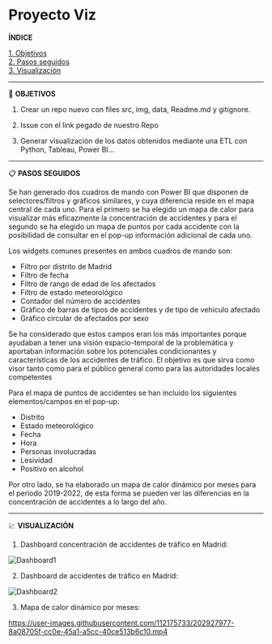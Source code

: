 # Proyecto Viz

**ÍNDICE**

[1. Objetivos](#0)<br />
[2. Pasos seguidos](#steps)<br />
[3. Visualización](#viz)<br />

------------------------------------------

🎯 **OBJETIVOS**<a name="0"/> 

1) Crear un repo nuevo con files src, img, data, Readme.md y gitignore.

2) Issue con el link pegado de nuestro Repo

3) Generar visualización de los datos obtenidos mediante una ETL con Python, Tableau, Power BI...

------------------------------------------

📋 **PASOS SEGUIDOS**<a name="steps"/> 

Se han generado dos cuadros de mando con Power BI que disponen de selectores/filtros y gráficos similares, y cuya diferencia reside en el mapa central de cada uno.
Para el primero se ha elegido un mapa de calor para visualizar más eficazmente la concentración de accidentes y para el segundo se ha elegido un mapa de puntos por cada accidente con la posibilidad de consultar en el pop-up información adicional de cada uno.

Los widgets comunes presentes en ambos cuadros de mando son:

  - Filtro por distrito de Madrid
  - Filtro de fecha
  - Filtro de rango de edad de los afectados
  - Filtro de estado meteorológico
  - Contador del número de accidentes
  - Gráfico de barras de tipos de accidentes y de tipo de vehículo afectado
  - Gráfico circular de afectados por sexo

Se ha considerado que estos campos eran los más importantes porque ayudaban a tener una visión espacio-temporal de la problemática y aportaban información sobre los potenciales condicionantes y características de los accidentes de tráfico. El objetivo es que sirva como visor tanto como para el público general como para las autoridades locales competentes

Para el mapa de puntos de accidentes se han incluido los siguientes elementos/campos en el pop-up:

  - Distrito
  - Estado meteorológico
  - Fecha
  - Hora
  - Personas involucradas
  - Lesividad
  - Positivo en alcohol


Por otro lado, se ha elaborado un mapa de calor dinámico por meses para el periodo 2019-2022, de esta forma se pueden ver las diferencias en la concentración de accidentes a lo largo del año.

---------------------------------------

💹 **VISUALIZACIÓN**<a name="viz"/> 

1) Dashboard concentración de accidentes de tráfico en Madrid:

![Dashboard1](https://user-images.githubusercontent.com/112175733/203138345-64af7a6b-dbca-4af6-9662-f988f3683a82.png)

2) Dashboard de accidentes de tráfico en Madrid:

![Dashboard2](https://user-images.githubusercontent.com/112175733/203138367-136020f9-b7b3-4941-9d46-6052d52d89a4.png)

3) Mapa de calor dinámico por meses:

https://user-images.githubusercontent.com/112175733/202927977-8a08705f-cc0e-45a1-a5cc-40ce513b6c10.mp4


